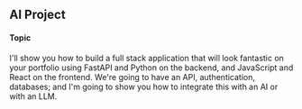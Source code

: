 ## AI Project 

#### Topic
I'll show you how to build a full stack application that will look fantastic on your portfolio using FastAPI and Python on the backend, and 
JavaScript and React on the frontend. We're going to have an API, authentication, databases; and I'm going to show you how to integrate this with an AI or with an LLM.
